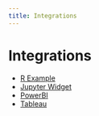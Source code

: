 ```yaml
---
title: Integrations
---
```


# Integrations

- [R Example](https://upset.js.org/integrations/r/)
- [Jupyter Widget](https://upset.js.org/integrations/jupyter/)
- [PowerBI](https://upset.js.org/integrations/powerbi/)
- [Tableau](https://upset.js.org/integrations/tableau/)
